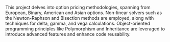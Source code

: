 This project delves into option pricing methodologies, spanning from European, Binary, American and Asian options. Non-linear solvers such as the Newton-Raphson and Bisection methods are employed, along with techniques for delta, gamma, and vega calculations. Object-oriented programming principles like Polymorphism and Inheritance are leveraged to introduce advanced features and enhance code reusability.
